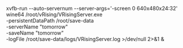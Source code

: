 xvfb-run --auto-servernum --server-args='-screen 0 640x480x24:32' \
wine64 /root/vRising/VRisingServer.exe \
-persistentDataPath /root/save-data \
-serverName "tomorrow" \
-saveName "tomorrow" \
-logFile /root/save-data/logs/VRisingServer.log >/dev/null 2>&1 &